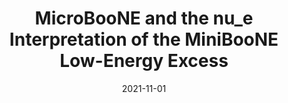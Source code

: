 ---
title: "MicroBooNE and the nu_e Interpretation of the MiniBooNE Low-Energy Excess"
authors:  C. Arguelles,  I. Esteban,  M. Hostert,  K. Kelly,  J. Kopp,  P. Machado,  I. Martinez-Soler,  Y. Perez-Gonzalez
collection: publications
permalink: /publication/2021-11-01-MicroBooNE-and-the-nu_e-Interpretation-of-the-MiniBooNE-Low-Energy-Excess
date: 2021-11-01
venue: '<em>arXiv preprint</em>'
citation: '"MicroBooNE and the nu_e Interpretation of the MiniBooNE Low-Energy Excess", C. Arguelles,  I. Esteban,  M. Hostert,  K. Kelly,  J. Kopp,  P. Machado,  I. Martinez-Soler,  Y. Perez-Gonzalez,  <em>arXiv preprint</em>, 2021, '
eprint: '2111.10359'
---